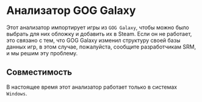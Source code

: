 # Анализатор GOG Galaxy

Этот анализатор импортирует игры из `GOG Galaxy`, чтобы можно было выбрать для них обложку и добавить их в Steam. Если он не работает, это связано с тем, что GOG Galaxy изменил структуру своей базы данных игр, в этом случае, пожалуйста, сообщите разработчикам SRM, и мы решим эту проблему.

## Совместимость

В настоящее время этот анализатор работает только в системах `Windows`.
